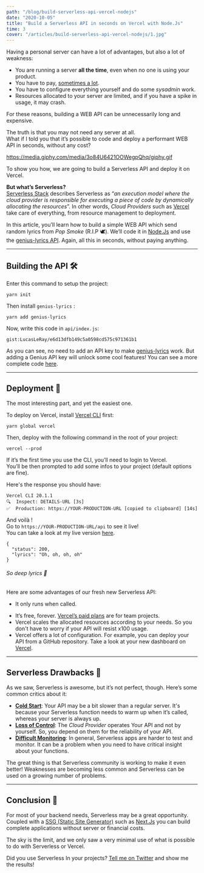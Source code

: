 ```yaml
---
path: "/blog/build-serverless-api-vercel-nodejs"
date: "2020-10-05"
title: "Build a Serverless API in seconds on Vercel with Node.Js"
time: 3
cover: "/articles/build-serverless-api-vercel-nodejs/1.jpg"
---
```


Having a personal server can have a lot of advantages, but also a lot of weakness:
- You are running a server **all the time**, even when no one is using your product.
- You have to pay, [sometimes a lot](https://www.webhostingsecretrevealed.net/website-hosting-cost/#5).
- You have to configure everything yourself and do some _sysadmin_ work.
- Resources allocated to your server are limited, and if you have a spike in usage, it may crash.

For these reasons, building a WEB API can be unnecessarily long and expensive.  

The truth is that you may not need any server at all.  
What if I told you that it’s possible to code and deploy a performant WEB API  in seconds, without any cost?

https://media.giphy.com/media/3o84U6421OOWegpQhq/giphy.gif

To show you how, we are going to build a Serverless API and deploy it on Vercel.

**But what’s Serverless?**  
[Serverless Stack](https://serverless-stack.com) describes Serverless as “_an execution model where the cloud provider is responsible for executing a piece of code by dynamically allocating the resources_”. In other words, _Cloud Providers_ such as [Vercel](https://vercel.com) take care of everything, from resource management to deployment.

In this article, you’ll learn how to build a simple WEB API which send random lyrics from _Pop Smoke_ (R.I.P 🕊).
We’ll code it in [Node.Js](https://nodejs.org/) and use the [genius-lyrics API](https://genius-lyrics.zyrouge.gq).
Again, all this in seconds, without paying anything.

---

## Building the API 🛠

Enter this command to setup the project:
```
yarn init
```

Then install  `genius-lyrics` :
```
yarn add genius-lyrics
```

Now, write this code in `api/index.js`:

`gist:LucasLeRay/e6d13dfb149c5a0598cd575c971361b1`

As you can see, no need to add an API key to make [genius-lyrics](https://genius-lyrics.zyrouge.gq) work. But adding a Genius API key will unlock some cool features! You can see a more complete code [here](https://github.com/LucasLeRay/serverless-vercel).

---

## Deployment 🍾
The most interesting part, and yet the easiest one.  

To deploy on Vercel, install [Vercel CLI](https://vercel.com/docs/cli) first:
```
yarn global vercel
```

Then, deploy with the following command in the root of your project:
```
vercel --prod
```

If it’s the first time you use the CLI, you’ll need to login to Vercel.  
You’ll be then prompted to add some infos to your project (default options are fine).

Here's the response you should have:
```
Vercel CLI 20.1.1
🔍  Inspect: DETAILS-URL [3s]
✅  Production: https://YOUR-PRODUCTION-URL [copied to clipboard] [14s]
```

And voilà !  
Go to `https://YOUR-PRODUCTION-URL/api` to see it live!  
You can take a look at my live version [here](https://serverless-vercel-eta.vercel.app/api).

```
{
  "status": 200,
  "lyrics": "Oh, oh, oh, oh"
}
```
###### So deep lyrics 👀

Here are some advantages of our fresh new Serverless API:
- It only runs when called.
* It’s free, forever. [Vercel’s paid plans](https://vercel.com/pricing) are for team projects.
* Vercel scales the allocated resources according to your needs. So you don't have to worry if your API will resist x100 usage.
* Vercel offers a lot of configuration. For example, you can deploy your API from a GitHub repository. Take a look at your new dashboard on [Vercel](https://vercel.com/dashboard).

---

## Serverless Drawbacks 🤔
As we saw, Serverless is awesome, but it’s not perfect, though. Here’s some common critics about it:
- **[Cold Start](https://dashbird.io/blog/can-we-solve-serverless-cold-starts/)**: Your API may be a bit slower than a regular server. It's because your Serverless function needs to warm up when it’s called, whereas your server is always up.
- **[Loss of Control](https://www.oreilly.com/library/view/what-is-serverless/9781491984178/ch04.html#idm140542862552224)**: The _Cloud Provider_ operates Your API and not by yourself. So, you depend on them for the reliability of your API.
- **[Difficult Monitoring](https://www.serverless.com/blog/serverless-monitoring-the-good-the-bad-and-the-ugly)**: In general, Serverless apps are harder to test and monitor. It can be a problem when you need to have critical insight about your functions.

The great thing is that Serverless community is working to make it even better! Weaknesses are becoming less common and Serverless can be used on a growing number of problems.

---

## Conclusion 🎉

For most of your backend needs, Serverless may be a great opportunity. Coupled with a [SSG (Static Site Generator)](https://www.staticgen.com) such as [Next.Js](https://nextjs.org) you can build complete applications without server or financial costs.

The sky is the limit, and we only saw a very minimal use of what is possible to do with Serverless or Vercel.

Did you use Serverless In your projects? [Tell me on Twitter](http://twitter.com/intent/tweet?text=Hey%20@Lucas_Le_Ray%20,%20) and show me the results!
